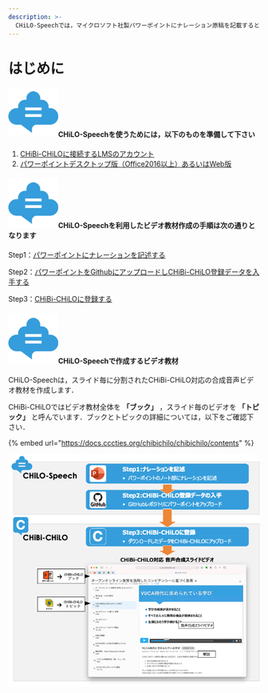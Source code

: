```yaml
---
description: >-
  CHiLO-Speechでは，マイクロソフト社製パワーポイントにナレーション原稿を記載すると，CHiBi-CHiLOに対応した合成音声付きビデオ教材を作成することができます．
---
```


# はじめに

#### <img src=".gitbook/assets/image (421).png" alt="" data-size="line">CHiLO-Speechを使うためには，以下のものを準備して下さい

1. [CHiBi-CHiLOに接続するLMSのアカウント](prepare/lms.md)
2. [パワーポイントデスクトップ版（Office2016以上）あるいはWeb版](prepare/powerpoint-1.md)

#### <img src=".gitbook/assets/image (34).png" alt="" data-size="line">CHiLO-Speechを利用したビデオ教材作成の手順は次の通りとなります

Step1：[パワーポイントにナレーションを記述する](narration/describe.md)

Step2：[パワーポイントをGithubにアップロードしCHiBi-CHiLO登録データを入手する](video/convert-web.md)

Step3：[CHiBi-CHiLOに登録する](chibi-chilo/registration.md)

#### <img src=".gitbook/assets/image (326).png" alt="" data-size="line">CHiLO-Speechで作成するビデオ教材 <a href="#surusuraidobideo" id="surusuraidobideo"></a>

CHiLO-Speechは，スライド毎に分割されたCHiBi-CHiLO対応の合成音声ビデオ教材を作成します．

CHiBi-CHiLOではビデオ教材全体を **「ブック」** ，スライド毎のビデオを **「トピック」** と呼んでいます．ブックとトピックの詳細については，以下をご確認下さい．

{% embed url="https://docs.cccties.org/chibichilo/chibichilo/contents" %}

![](<.gitbook/assets/image (143).png>)
